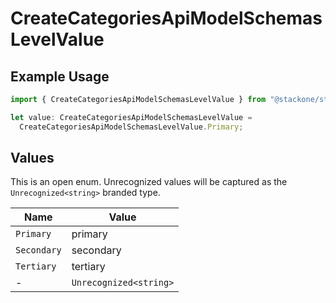 # CreateCategoriesApiModelSchemasLevelValue

## Example Usage

```typescript
import { CreateCategoriesApiModelSchemasLevelValue } from "@stackone/stackone-client-ts/sdk/models/shared";

let value: CreateCategoriesApiModelSchemasLevelValue =
  CreateCategoriesApiModelSchemasLevelValue.Primary;
```

## Values

This is an open enum. Unrecognized values will be captured as the `Unrecognized<string>` branded type.

| Name                   | Value                  |
| ---------------------- | ---------------------- |
| `Primary`              | primary                |
| `Secondary`            | secondary              |
| `Tertiary`             | tertiary               |
| -                      | `Unrecognized<string>` |